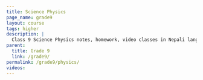 ```yaml
---
title: Science Physics
page_name: grade9
layout: course
tags: higher
description: |
  Class 9 Science Physics notes, homework, video classes in Nepali language.
parent:
  title: Grade 9
  link: /grade9/
permalink: /grade9/physics/
videos:
---
```

